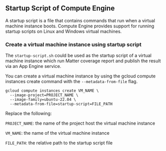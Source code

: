 ## Startup Script of Compute Engine

A startup script is a file that contains commands that run when a virtual
machine instance boots. Compute Engine provides support for running startup
scripts on Linux and Windows virtual machines.

### Create a virtual machine instance using startup script

The `startup-script.sh` could be used as the startup script of a virtual machine
instance which run Matter coverage report and publish the result via an App
Engine service.

You can create a virtual machine instance by using the gcloud compute instances
create command with the `--metadata-from-file` flag.

```
gcloud compute instances create VM_NAME \
  --image-project=PROJECT_NAME \
  --image-family=ubuntu-22.04 \
  --metadata-from-file=startup-script=FILE_PATH
```

Replace the following:

`PROJECT_NAME`: the name of the project host the virtual machine instance

`VM_NAME`: the name of the virtual machine instance

`FILE_PATH`: the relative path to the startup script file

